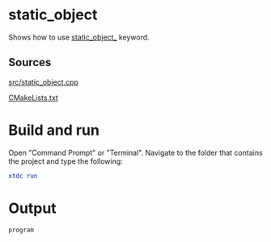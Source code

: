 # static_object

Shows how to use [static_object_](../../../../src/xtd.core/include/xtd/static.h) keyword.

## Sources

[src/static_object.cpp](src/static_object.cpp)

[CMakeLists.txt](CMakeLists.txt)

# Build and run

Open "Command Prompt" or "Terminal". Navigate to the folder that contains the project and type the following:

```cmake
xtdc run
```

# Output

```
program
```
